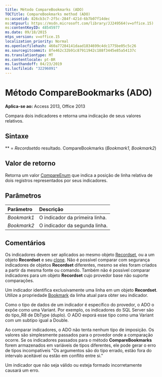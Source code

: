 ```yaml
---
title: Método CompareBookmarks (ADO)
TOCTitle: CompareBookmarks method (ADO)
ms:assetid: 826cb3c7-2f5c-284f-421d-6b7b07f14dec
ms:mtpsurl: https://msdn.microsoft.com/library/JJ249564(v=office.15)
ms:contentKeyID: 48545977
ms.date: 09/18/2015
mtps_version: v=office.15
localization_priority: Normal
ms.openlocfilehash: 460a77284141daad1834699c4dc1775be05c5c26
ms.sourcegitcommit: 8fe462c32b91c87911942c188f3445e85a54137c
ms.translationtype: MT
ms.contentlocale: pt-BR
ms.lasthandoff: 04/23/2019
ms.locfileid: "32296091"
---
```

# <a name="comparebookmarks-method-ado"></a>Método CompareBookmarks (ADO)

**Aplica-se ao:** Access 2013, Office 2013

Compara dois indicadores e retorna uma indicação de seus valores relativos.

## <a name="syntax"></a>Sintaxe

** = *Recordset*do resultado. CompareBookmarks (*Bookmark1*, *Bookmark2*)

## <a name="return-value"></a>Valor de retorno

Retorna um valor [CompareEnum](compareenum.md) que indica a posição de linha relativa de dois registros representados por seus indicadores.

## <a name="parameters"></a>Parâmetros

|Parâmetro|Descrição|
|:--------|:----------|
|*Bookmark1* |O indicador da primeira linha.|
|*Bookmark2* |O indicador da segunda linha.|

## <a name="remarks"></a>Comentários

Os indicadores devem ser aplicados ao mesmo objeto [Recordset](recordset-object-ado.md), ou a um objeto **Recordset** e seu [clone](clone-method-ado.md). Não é possível comparar com segurança indicadores de objetos **Recordset** diferentes, mesmo se eles foram criados a partir da mesma fonte ou comando. Também não é possível comparar indicadores para um objeto **Recordset** cujo provedor base não suporte comparações.

Um indicador identifica exclusivamente uma linha em um objeto **Recordset**. Utilize a propriedade [Bookmark](bookmark-property-ado.md) da linha atual para obter seu indicador.

Como o tipo de dados de um indicador é específico do provedor, o ADO o expõe como uma Variant. Por exemplo, os indicadores do SQL Server são do tipo\_R8 de DbType (duplo). O ADO exporá esse tipo como uma Variant com um subtipo igual a Double.

Ao comparar indicadores, o ADO não tenta nenhum tipo de imposição. Os valores são simplesmente passados para o provedor onde a comparação ocorre. Se os indicadores passados para o método **CompareBookmarks** forem armazenados em variáveis de tipos diferentes, ele pode gerar o erro de tipos incompatíveis "Os argumentos são do tipo errado, estão fora do intervalo aceitável ou estão em conflito entre si."

Um indicador que não seja válido ou esteja formado incorretamente causará um erro.

